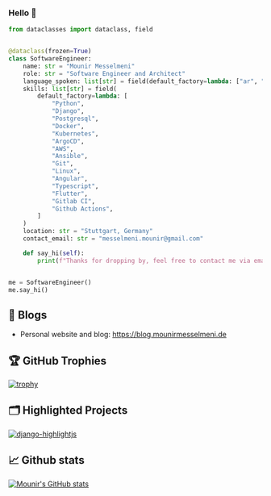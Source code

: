 ### Hello 👋

```python
from dataclasses import dataclass, field


@dataclass(frozen=True)
class SoftwareEngineer:
    name: str = "Mounir Messelmeni"
    role: str = "Software Engineer and Architect"
    language_spoken: list[str] = field(default_factory=lambda: ["ar", "en", "fr", "de"])
    skills: list[str] = field(
        default_factory=lambda: [
            "Python",
            "Django",
            "Postgresql",
            "Docker",
            "Kubernetes",
            "ArgoCD",
            "AWS",
            "Ansible",
            "Git",
            "Linux",
            "Angular",
            "Typescript",
            "Flutter",
            "Gitlab CI",
            "Github Actions",
        ]
    )
    location: str = "Stuttgart, Germany"
    contact_email: str = "messelmeni.mounir@gmail.com"

    def say_hi(self):
        print(f"Thanks for dropping by, feel free to contact me via email! {self.contact_email}")


me = SoftwareEngineer()
me.say_hi()

```

## 📝 Blogs

- Personal website and blog: https://blog.mounirmesselmeni.de

## 🏆 GitHub Trophies

[![trophy](https://github-profile-trophy.vercel.app/?username=mounirmesselmeni&theme=nord&column=7)](https://github.com/ryo-ma/github-profile-trophy)


## 🗂️ Highlighted Projects

<a href="https://github.com/mounirmesselmeni/django-highlightjs">
  <img align="center" src="https://github-readme-stats.vercel.app/api/pin/?username=mounirmesselmeni&repo=django-highlightjs&show_icons=true&line_height=27&title_color=6aa6f8&text_color=8a919a&icon_color=6aa6f8&bg_color=22272e" alt="django-highlightjs" />
</a>

## &#x1f4c8; Github stats

[![Mounir's GitHub stats](https://github-readme-stats.vercel.app/api?username=mounirmesselmeni)](https://github.com/anuraghazra/github-readme-stats)
